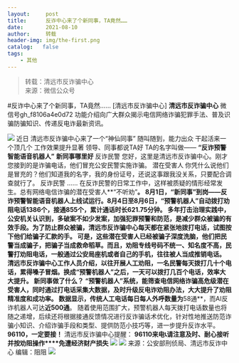 ```yaml
---
layout:     post
title:      反诈中心来了个新同事，TA竟然……
date:       2021-08-10
author:     转载
header-img: img/the-first.png
catalog:   false
tags:
    - 其他
---
```


<blockquote><p>转载：清远市反诈骗中心<br>
来源：微信公众号</p></blockquote>

#反诈中心来了个新同事，TA竟然……
[清远市反诈骗中心]
**清远市反诈骗中心**
微信号gh_f8106a4e0d72
功能介绍向广大群众揭示电信网络诈骗犯罪手法、普及识骗防骗知识、传递反电诈最新资讯。

![]({{site.baseurl}}/postimg/3CxTSiafadcic5zyXUfbXLUClzlpaoknCpV4bErPg2kuuS97hoJJbNCtFOVZ9X0j5W26HDaregC5kibiaLGl8CPr9A.gif)
近日
清远市反诈骗中心来了一个“神仙同事”
随叫随到，能力出众
干起活来一个顶几个
工作效果提升显著
领导、同事都说TA好
TA的名字叫做——
**“反诈预警智能语音机器人”**
**新同事哪里好**
反诈民警
您好，这里是清远市反诈骗中心。刚才您接到的是诈骗电话，他们冒充公安民警实施诈骗。
潜在受害人
你凭什么说他们是冒充的？他们知道我的名字，我的身份证号，还说这事跟我没关系，只要配合调查就行了。
反诈民警
……
在反诈民警的日常工作中，这样被质疑的情形经常发生。总有网络电信诈骗的潜在受害人**“不听劝”**。
8月1日，“新同事”到岗——反诈预警智能语音机器人上线试运行。8月4日至8月6日，“预警机器人”自动拨打劝阻电话1386个，接通855个，累计通话时长621.75分钟。
多年打击治理实践中，公安机关认识到，多破案不如少发案，加强犯罪预警和防范，是减少群众被骗的有效手段。为了防止群众被骗，清远市反诈骗中心每天都在紧张地拨打电话，试图按下他们给骗子汇款的手。
可是，这些潜在受害人已经被骗子深度洗脑，他们把民警当成骗子，把骗子当成救命稻草。而且，劝阻专线号码不统一、知名度不高，民警打劝阻电话，一般通过公安局座机或者自己的手机，往往被人当成推销电话。
清远市反诈骗中心工作人员介绍，以往开展人工劝阻，一名民警每天拨打几十个电话，累得嗓子冒烟。换成“预警机器人”之后，一天可以拨打几百个电话，效率大大提升。
**新同事做了什么？**
“预警机器人”系统，能筛查电信网络诈骗高危级潜在受害人，同时通过打电话采集大数据，及时升级反电诈劝阻办法，大大提升了劝阻精准度和成功率。
数据显示，传统人工电话每日每人外呼数量为**58通**，而AI反诈机器人可达**近500通**。
随着使用范围扩大，预警机器人每天拨打电话数量也将随之递增，后续还将根据接通反馈情况进行反诈骗话术优化，针对性地推送防范诈骗小知识、介绍诈骗手段和类型、提供防范小技巧等，进一步提升反诈水平。
**96110，一定要接！**
清远市反诈骗中心提醒：
**96110来电📞****请注意及时、耐心接听****并按劝阻操作****免遭经济财产损失**
![]({{site.baseurl}}/postimg/ictpkX0icVGXgVlTAqNBCiawKLpCX2taLJ7HichDRdJJQcOpA9Qb0z2yzr50cCOy1vIukQBnicib1PqekzvywlEbx1QQ.jpeg)
![]({{site.baseurl}}/postimg/Szg1YYnRJCBZvNZmpmTay0FsgXkY1K4KYTBxOHibCldibRJnKCB0tknYcLbnhLLo10VnuWz1CLSjAu7UJF8Eg8BQ.jpeg)
来源：公安部刑侦局、清远市反诈中心
编辑：阻阻
![]({{site.baseurl}}/postimg/3CxTSiafadcic5zyXUfbXLUClzlpaoknCpErldQhhamfG7KH1qHGrr3icT9iaAoE1B4noSO7EewO2k8fys5pMuaoog.gif)
